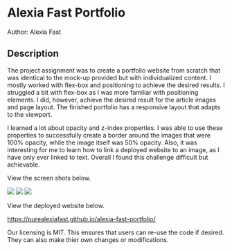 # Alexia Fast Portfolio 

Author: Alexia Fast

## Description

The project assignment was to create a portfolio website from scratch that was identical to the mock-up provided but with individualized content. I mostly worked with flex-box and positioning to achieve the desired results. I struggled a bit with flex-box as I was more familiar with positioning elements. I did, however, achieve the desired result for the article images and page layout. The finished portfolio has a responsive layout that adapts to the viewport. 

I learned a lot about opacity and z-index properties. I was able to use these properties to successfully create a border around the images that were 100% opacity, while the image itself was 50% opacity. Also, it was interesting for me to learn how to link a deployed website to an image, as I have only ever linked to text. Overall I found this challenge difficult but achievable.

View the screen shots below.

<img src="porfolio/alexia-fast-potfolio/images/screenshot1.jpg">
<img src="portfolio/alexia-fast-portfolio/images/screenshot2.jpg">
<img src="portfolio/alexia-fast-portfolio/images/screenshot3.jpg">

View the deployed website below.

https://purealexiafast.github.io/alexia-fast-portfolio/


Our licensing is MIT. This ensures that users can re-use the code if desired. They can also make thier own changes or modifications.




